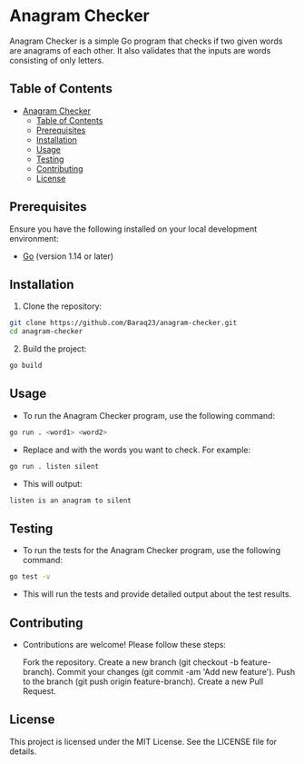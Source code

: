 # Anagram Checker

Anagram Checker is a simple Go program that checks if two given words are anagrams of each other. It also validates that the inputs are words consisting of only letters.

## Table of Contents

- [Anagram Checker](#anagram-checker)
  - [Table of Contents](#table-of-contents)
  - [Prerequisites](#prerequisites)
  - [Installation](#installation)
  - [Usage](#usage)
  - [Testing](#testing)
  - [Contributing](#contributing)
  - [License](#license)

## Prerequisites

Ensure you have the following installed on your local development environment:

- [Go](https://golang.org/doc/install) (version 1.14 or later)

## Installation

1. Clone the repository:

```bash
git clone https://github.com/Baraq23/anagram-checker.git
cd anagram-checker
```

2. Build the project:

```bash
go build
```

## Usage

- To run the Anagram Checker program, use the following command:

```bash
go run . <word1> <word2>
```

- Replace <word1> and <word2> with the words you want to check. For example:

```bash
go run . listen silent
```

- This will output:

```bash
listen is an anagram to silent
```


## Testing

- To run the tests for the Anagram Checker program, use the following command:

```bash
go test -v
```

- This will run the tests and provide detailed output about the test results.


## Contributing

- Contributions are welcome! Please follow these steps:

    Fork the repository.
    Create a new branch (git checkout -b feature-branch).
    Commit your changes (git commit -am 'Add new feature').
    Push to the branch (git push origin feature-branch).
    Create a new Pull Request.


## License

This project is licensed under the MIT License. See the LICENSE file for details.
